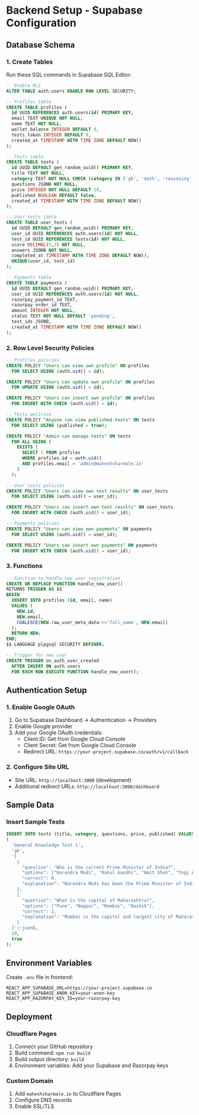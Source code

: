 # Backend Setup - Supabase Configuration

## Database Schema

### 1. Create Tables

Run these SQL commands in Supabase SQL Editor:

```sql
-- Enable RLS
ALTER TABLE auth.users ENABLE ROW LEVEL SECURITY;

-- Profiles table
CREATE TABLE profiles (
  id UUID REFERENCES auth.users(id) PRIMARY KEY,
  email TEXT UNIQUE NOT NULL,
  name TEXT NOT NULL,
  wallet_balance INTEGER DEFAULT 0,
  tests_taken INTEGER DEFAULT 0,
  created_at TIMESTAMP WITH TIME ZONE DEFAULT NOW()
);

-- Tests table
CREATE TABLE tests (
  id UUID DEFAULT gen_random_uuid() PRIMARY KEY,
  title TEXT NOT NULL,
  category TEXT NOT NULL CHECK (category IN ('gk', 'math', 'reasoning', 'marathi')),
  questions JSONB NOT NULL,
  price INTEGER NOT NULL DEFAULT 10,
  published BOOLEAN DEFAULT false,
  created_at TIMESTAMP WITH TIME ZONE DEFAULT NOW()
);

-- User tests table
CREATE TABLE user_tests (
  id UUID DEFAULT gen_random_uuid() PRIMARY KEY,
  user_id UUID REFERENCES auth.users(id) NOT NULL,
  test_id UUID REFERENCES tests(id) NOT NULL,
  score DECIMAL(5,2) NOT NULL,
  answers JSONB NOT NULL,
  completed_at TIMESTAMP WITH TIME ZONE DEFAULT NOW(),
  UNIQUE(user_id, test_id)
);

-- Payments table
CREATE TABLE payments (
  id UUID DEFAULT gen_random_uuid() PRIMARY KEY,
  user_id UUID REFERENCES auth.users(id) NOT NULL,
  razorpay_payment_id TEXT,
  razorpay_order_id TEXT,
  amount INTEGER NOT NULL,
  status TEXT NOT NULL DEFAULT 'pending',
  test_ids JSONB,
  created_at TIMESTAMP WITH TIME ZONE DEFAULT NOW()
);
```

### 2. Row Level Security Policies

```sql
-- Profiles policies
CREATE POLICY "Users can view own profile" ON profiles
  FOR SELECT USING (auth.uid() = id);

CREATE POLICY "Users can update own profile" ON profiles
  FOR UPDATE USING (auth.uid() = id);

CREATE POLICY "Users can insert own profile" ON profiles
  FOR INSERT WITH CHECK (auth.uid() = id);

-- Tests policies
CREATE POLICY "Anyone can view published tests" ON tests
  FOR SELECT USING (published = true);

CREATE POLICY "Admin can manage tests" ON tests
  FOR ALL USING (
    EXISTS (
      SELECT 1 FROM profiles 
      WHERE profiles.id = auth.uid() 
      AND profiles.email = 'admin@maheshsharmale.in'
    )
  );

-- User tests policies
CREATE POLICY "Users can view own test results" ON user_tests
  FOR SELECT USING (auth.uid() = user_id);

CREATE POLICY "Users can insert own test results" ON user_tests
  FOR INSERT WITH CHECK (auth.uid() = user_id);

-- Payments policies
CREATE POLICY "Users can view own payments" ON payments
  FOR SELECT USING (auth.uid() = user_id);

CREATE POLICY "Users can insert own payments" ON payments
  FOR INSERT WITH CHECK (auth.uid() = user_id);
```

### 3. Functions

```sql
-- Function to handle new user registration
CREATE OR REPLACE FUNCTION handle_new_user()
RETURNS TRIGGER AS $$
BEGIN
  INSERT INTO profiles (id, email, name)
  VALUES (
    NEW.id,
    NEW.email,
    COALESCE(NEW.raw_user_meta_data->>'full_name', NEW.email)
  );
  RETURN NEW;
END;
$$ LANGUAGE plpgsql SECURITY DEFINER;

-- Trigger for new user
CREATE TRIGGER on_auth_user_created
  AFTER INSERT ON auth.users
  FOR EACH ROW EXECUTE FUNCTION handle_new_user();
```

## Authentication Setup

### 1. Enable Google OAuth
1. Go to Supabase Dashboard → Authentication → Providers
2. Enable Google provider
3. Add your Google OAuth credentials:
   - Client ID: Get from Google Cloud Console
   - Client Secret: Get from Google Cloud Console
   - Redirect URL: `https://your-project.supabase.co/auth/v1/callback`

### 2. Configure Site URL
- Site URL: `http://localhost:3000` (development)
- Additional redirect URLs: `http://localhost:3000/dashboard`

## Sample Data

### Insert Sample Tests

```sql
INSERT INTO tests (title, category, questions, price, published) VALUES
(
  'General Knowledge Test 1',
  'gk',
  '[
    {
      "question": "Who is the current Prime Minister of India?",
      "options": ["Narendra Modi", "Rahul Gandhi", "Amit Shah", "Yogi Adityanath"],
      "correct": 0,
      "explanation": "Narendra Modi has been the Prime Minister of India since 2014."
    },
    {
      "question": "What is the capital of Maharashtra?",
      "options": ["Pune", "Nagpur", "Mumbai", "Nashik"],
      "correct": 2,
      "explanation": "Mumbai is the capital and largest city of Maharashtra."
    }
  ]'::jsonb,
  10,
  true
);
```

## Environment Variables

Create `.env` file in frontend:
```
REACT_APP_SUPABASE_URL=https://your-project.supabase.co
REACT_APP_SUPABASE_ANON_KEY=your-anon-key
REACT_APP_RAZORPAY_KEY_ID=your-razorpay-key
```

## Deployment

### Cloudflare Pages
1. Connect your GitHub repository
2. Build command: `npm run build`
3. Build output directory: `build`
4. Environment variables: Add your Supabase and Razorpay keys

### Custom Domain
1. Add `maheshsharmale.in` to Cloudflare Pages
2. Configure DNS records
3. Enable SSL/TLS